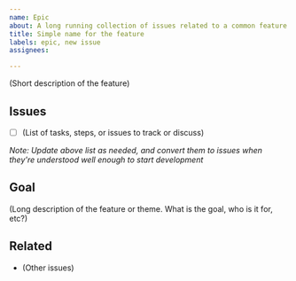 ```yaml
---
name: Epic
about: A long running collection of issues related to a common feature or theme
title: Simple name for the feature
labels: epic, new issue
assignees: 

---
```


(Short description of the feature)

## Issues
- [ ] (List of tasks, steps, or issues to track or discuss)

*Note: Update above list as needed, and convert them to issues when they're understood well enough to start development*

## Goal
(Long description of the feature or theme. What is the goal, who is it for, etc?)


## Related
- (Other issues)
